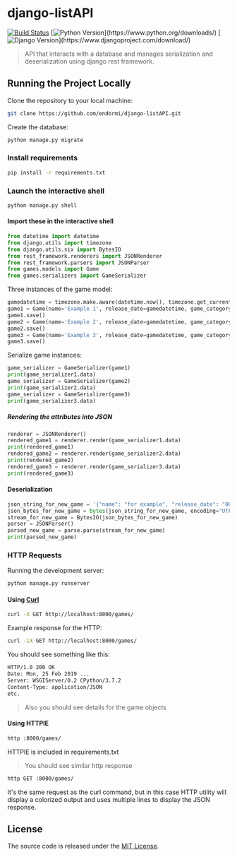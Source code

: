 # django-listAPI

[![Build Status](https://travis-ci.org/endormi/django-listAPI.svg?branch=master)](https://travis-ci.org/endormi/django-listAPI)
[![Python Version](https://img.shields.io/badge/python-3.7.4-brightgreen.svg?)](https://www.python.org/downloads/)
[![Django Version](https://img.shields.io/badge/django-3.0-brightgreen.svg?)](https://www.djangoproject.com/download/)

> API that interacts with a database and manages serialization and deserialization using django rest framework.

## Running the Project Locally

Clone the repository to your local machine:

```sh
git clone https://github.com/endormi/django-listAPI.git
```

Create the database:

```sh
python manage.py migrate
```

### Install requirements

```sh
pip install -r requirements.txt
```

### Launch the interactive shell

```sh
python manage.py shell
```

#### Import these in the interactive shell

```python
from datetime import datetime
from django.utils import timezone
from django.utils.six import BytesIO
from rest_framework.renderers import JSONRenderer
from rest_framework.parsers import JSONParser 
from games.models import Game
from games.serializers import GameSerializer
```

Three instances of the game model:

```python
gamedatetime = timezone.make.aware(datetime.now(), timezone.get_current_timezone())
game1 = Game(name='Example 1', release_date=gamedatetime, game_category='Example category', played=False)
game1.save()
game2 = Game(name='Example 2', release_date=gamedatetime, game_category='Example category', played=False)
game2.save()
game3 = Game(name='Example 3', release_date=gamedatetime, game_category='Example category', played=False)
game3.save()
```

Serialize game instances:

```python
game_serializer = GameSerializer(game1)
print(game_serializer1.data)
game_serializer = GameSerializer(game2)
print(game_serializer2.data)
game_serializer = GameSerializer(game3)
print(game_serializer3.data)
```

##### Rendering the attributes into JSON

```python
renderer = JSONRenderer()
rendered_game1 = renderer.render(game_serializer1.data)
print(rendered_game1)
rendered_game2 = renderer.render(game_serializer2.data)
print(rendered_game2)
rendered_game3 = renderer.render(game_serializer3.data)
print(rendered_game3)
```

#### Deserialization

```python
json_string_for_new_game = '{"name": "for example", "release_date": "000"}'
json_bytes_for_new_game = bytes(json_string_for_new_game, encoding="UTF-8")
stream_for_new_game = BytesIO(json_bytes_for_new_game)
parser = JSONParser()
parsed_new_game = parse.parse(stream_for_new_game)
print(parsed_new_game)
```

### HTTP Requests

Running the development server:

```sh
python manage.py runserver
```

#### Using [Curl](https://curl.haxx.se/download.html)

```sh
curl -X GET http://localhost:8000/games/
```

Example response for the HTTP:

```sh
curl -iX GET http://localhost:8000/games/
```

You should see something like this:

```sh
HTTP/1.0 200 OK
Date: Mon, 25 Feb 2019 ...
Server: WSGIServer/0.2 CPython/3.7.2
Content-Type: application/JSON
etc.
```

> Also you should see details for the game objects

#### Using HTTPIE

```sh
http :8000/games/
```

HTTPIE is included in requirements.txt

> You should see similar http response

```sh
http GET :8000/games/
```

It's the same request as the curl command, but in this case HTTP utility will display a colorized output and uses multiple lines to display the JSON response.

## License

The source code is released under the [MIT License](https://github.com/endormi/django-listAPI/blob/master/LICENSE).
